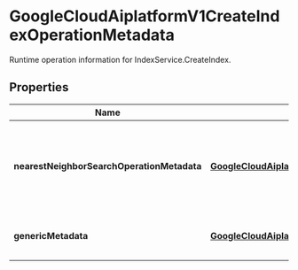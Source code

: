 

# GoogleCloudAiplatformV1CreateIndexOperationMetadata

Runtime operation information for IndexService.CreateIndex.

## Properties

| Name | Type | Description | Notes |
|------------ | ------------- | ------------- | -------------|
|**nearestNeighborSearchOperationMetadata** | [**GoogleCloudAiplatformV1NearestNeighborSearchOperationMetadata**](GoogleCloudAiplatformV1NearestNeighborSearchOperationMetadata.md) | The operation metadata with regard to Matching Engine Index operation. |  [optional] |
|**genericMetadata** | [**GoogleCloudAiplatformV1GenericOperationMetadata**](GoogleCloudAiplatformV1GenericOperationMetadata.md) | The operation generic information. |  [optional] |




